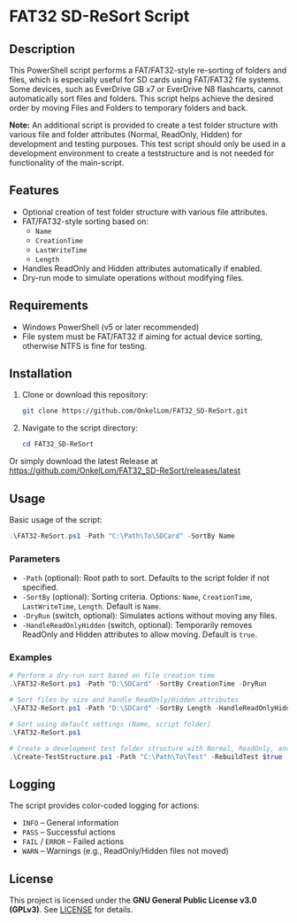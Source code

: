 # FAT32 SD-ReSort Script

## Description
This PowerShell script performs a FAT/FAT32-style re-sorting of folders and files, which is especially useful for SD cards using FAT/FAT32 file systems. Some devices, such as EverDrive GB x7 or EverDrive N8 flashcarts, cannot automatically sort files and folders. This script helps achieve the desired order by moving Files and Folders to temporary folders and back.

**Note:** An additional script is provided to create a test folder structure with various file and folder attributes (Normal, ReadOnly, Hidden) for development and testing purposes. This test script should only be used in a development environment to create a teststructure and is not needed for functionality of the main-script.

## Features
- Optional creation of test folder structure with various file attributes.
- FAT/FAT32-style sorting based on:
  - `Name`
  - `CreationTime`
  - `LastWriteTime`
  - `Length`
- Handles ReadOnly and Hidden attributes automatically if enabled.
- Dry-run mode to simulate operations without modifying files.

## Requirements
- Windows PowerShell (v5 or later recommended)
- File system must be FAT/FAT32 if aiming for actual device sorting, otherwise NTFS is fine for testing.

## Installation
1. Clone or download this repository:
   ```bash
   git clone https://github.com/OnkelLom/FAT32_SD-ReSort.git
   ```
2. Navigate to the script directory:
   ```powershell
   cd FAT32_SD-ReSort
   ```
Or simply download the latest Release at https://github.com/OnkelLom/FAT32_SD-ReSort/releases/latest

## Usage
Basic usage of the script:

```powershell
.\FAT32-ReSort.ps1 -Path "C:\Path\To\SDCard" -SortBy Name
```

### Parameters
- `-Path` (optional): Root path to sort. Defaults to the script folder if not specified.
- `-SortBy` (optional): Sorting criteria. Options: `Name`, `CreationTime`, `LastWriteTime`, `Length`. Default is `Name`.
- `-DryRun` (switch, optional): Simulates actions without moving any files. 
- `-HandleReadOnlyHidden` (switch, optional): Temporarily removes ReadOnly and Hidden attributes to allow moving. Default is `true`.

### Examples
```powershell
# Perform a dry-run sort based on file creation time
.\FAT32-ReSort.ps1 -Path "D:\SDCard" -SortBy CreationTime -DryRun

# Sort files by size and handle ReadOnly/Hidden attributes
.\FAT32-ReSort.ps1 -Path "D:\SDCard" -SortBy Length -HandleReadOnlyHidden $true

# Sort using default settings (Name, script folder)
.\FAT32-ReSort.ps1

# Create a development test folder structure with Normal, ReadOnly, and Hidden files/folders
.\Create-TestStructure.ps1 -Path "C:\Path\To\Test" -RebuildTest $true
```

## Logging
The script provides color-coded logging for actions:
- `INFO` – General information
- `PASS` – Successful actions
- `FAIL` / `ERROR` – Failed actions
- `WARN` – Warnings (e.g., ReadOnly/Hidden files not moved)

## License
This project is licensed under the **GNU General Public License v3.0 (GPLv3)**. See [LICENSE](LICENSE) for details.
